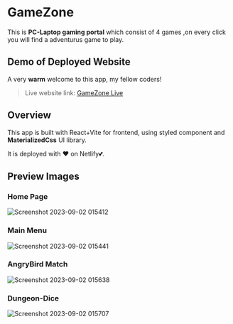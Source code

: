 
# GameZone

This is **PC-Laptop gaming portal** which consist of 4 games ,on every click you will find a adventurus game to play.


## Demo of Deployed Website 
A very **warm** welcome to this app, my fellow coders!
> Live website link: [GameZone Live](https://game-zone05.netlify.app/)


## Overview
This app is built with React+Vite for frontend, using styled component and **MaterializedCss** UI library.

It is deployed with ❤ on Netlify💕.
## Preview Images

### Home Page
![Screenshot 2023-09-02 015412](https://github.com/Yug063/GameZone/assets/99280006/ed625b14-ee1b-4249-9b79-ed66250c0ad0)

### Main Menu
![Screenshot 2023-09-02 015441](https://github.com/Yug063/GameZone/assets/99280006/bcaa4bc9-00cf-49c0-8a6a-de00a514c49b)

### AngryBird Match
![Screenshot 2023-09-02 015638](https://github.com/Yug063/GameZone/assets/99280006/cd4e5d9f-592d-4110-8a73-42929ac8190b)

### Dungeon-Dice
![Screenshot 2023-09-02 015707](https://github.com/Yug063/GameZone/assets/99280006/aef59646-6f96-429b-9421-7cffab819440)

